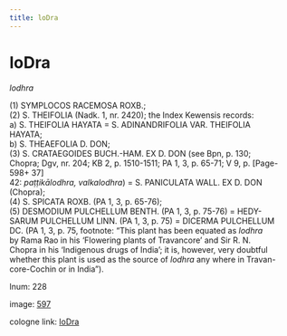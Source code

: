 ```yaml
---
title: loDra
---
```


# loDra

<i>lodhra</i>  <div n="P" />(1) <bot>SYMPLOCOS RACEMOSA ROXB.</bot>; <div n="P" />(2) <bot>S. THEIFOLIA</bot> (Nadk. 1, nr. 2420); the Index Kewensis records: <div n="lb" />a) <bot>S. THEIFOLIA HAYATA</bot> = <bot>S. ADINANDRIFOLIA VAR. THEIFOLIA <div n="lb" />HAYATA</bot>; <div n="lb" />b) <bot>S. THEAEFOLIA D. DON</bot>; <div n="P" />(3) <bot>S. CRATAEGOIDES BUCH.</bot>-<bot>HAM. EX D. DON</bot> (see Bpn, p. 130; <div n="lb" />Chopra; Dgv, nr. 204; KB 2, p. 1510-1511; PA 1, 3, p. 65-71; V 9, p. [Page-598+ 37] <div n="lb" />42: <i>paṭṭikālodhra, valkalodhra</i>) = <bot>S. PANICULATA WALL. EX D. DON</bot> <div n="lb" />(Chopra); <div n="P" />(4) <bot>S. SPICATA ROXB.</bot> (PA 1, 3, p. 65-76); <div n="P" />(5) <bot>DESMODIUM PULCHELLUM BENTH.</bot> (PA 1, 3, p. 75-76) = <bot>HEDY- <div n="lb" />SARUM PULCHELLUM LINN.</bot> (PA 1, 3, p. 75) = <bot>DICERMA PULCHELLUM <div n="lb" />DC.</bot> (PA 1, 3, p. 75, footnote: “This plant has been equated as <i>lodhra</i> <div n="lb" />by Rama Rao in his ‘Flowering plants of Travancore’ and Sir <bot>R. N.</bot> <div n="lb" />Chopra in his ‘Indigenous drugs of India’; it is, however, very doubtful <div n="lb" />whether this plant is used as the source of <i>lodhra</i> any where in Travan- <div n="lb" />core-Cochin or in India”).

lnum: 228

image: [597](https://www.sanskrit-lexicon.uni-koeln.de/scans/csl-apidev/servepdf.php?dict=snp&page=597)

cologne link: [loDra](https://sanskrit-lexicon.uni-koeln.de/scans/csl-apidev/getword.php?dict=snp&key=loDra)

